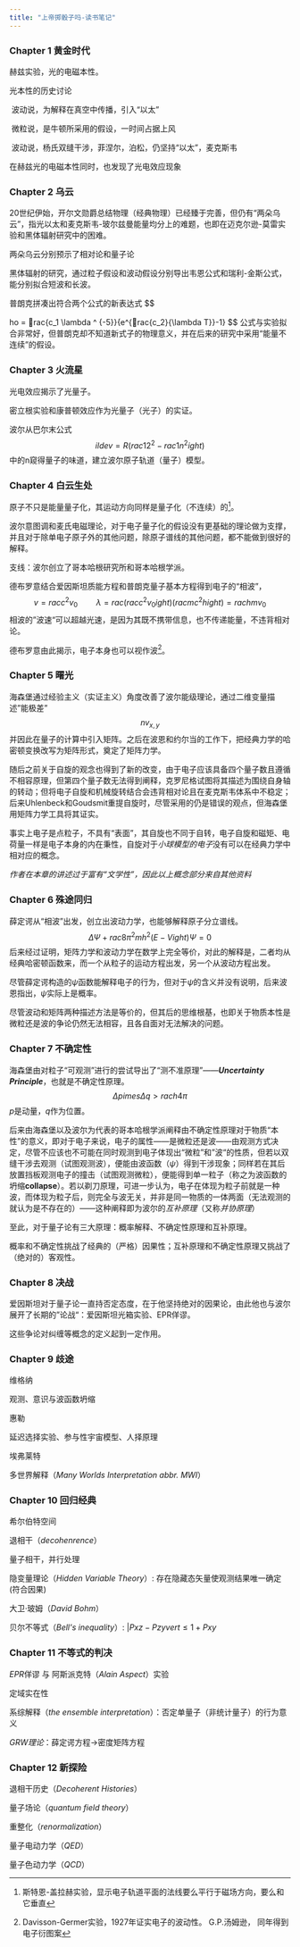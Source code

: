 ```yaml
---
title: "上帝掷骰子吗-读书笔记"
---
```

### Chapter 1 黄金时代

赫兹实验，光的电磁本性。

光本性的历史讨论

​	波动说，为解释在真空中传播，引入“以太”

​	微粒说，是牛顿所采用的假设，一时间占据上风

​	波动说，杨氏双缝干涉，菲涅尔，泊松，仍坚持“以太”，麦克斯韦

在赫兹光的电磁本性同时，也发现了光电效应现象

### Chapter 2 乌云

20世纪伊始，开尔文勋爵总结物理（经典物理）已经臻于完善，但仍有“两朵乌云”，指光以太和麦克斯韦-玻尔兹曼能量均分上的难题，也即在迈克尔逊-莫雷实验和黑体辐射研究中的困难。

两朵乌云分别预示了相对论和量子论

黑体辐射的研究，通过粒子假设和波动假设分别导出韦恩公式和瑞利-金斯公式，能分别拟合短波和长波。

普朗克拼凑出符合两个公式的新表达式
$$
ho = rac{c_1 \lambda ^ {-5}}{e^{rac{c_2}{\lambda T}}-1}
$$
公式与实验拟合非常好，但普朗克却不知道新式子的物理意义，并在后来的研究中采用“能量不连续”的假设。

### Chapter 3 火流星

光电效应揭示了光量子。

密立根实验和康普顿效应作为光量子（光子）的实证。

波尔从巴尔末公式
$$
	ilde{v} = R\left(rac{1}{2^2}-rac{1}{n^2}ight)
$$
中的n窥得量子的味道，建立波尔原子轨道（量子）模型。

### Chapter 4 白云生处

原子不只是能量量子化，其运动方向同样是量子化（不连续）的[^斯特恩-盖拉赫实验]。

波尔意图调和麦氏电磁理论，对于电子量子化的假设没有更基础的理论做为支撑，并且对于除单电子原子外的其他问题，除原子谱线的其他问题，都不能做到很好的解释。

支线：波尔创立了哥本哈根研究所和哥本哈根学派。

德布罗意结合爱因斯坦质能方程和普朗克量子基本方程得到电子的“相波”，
$$
v = rac{c^2}{v_0} \quad\quad \lambda = rac{\left( rac{c^2}{v_0} ight)}{\left( rac{mc^2}{h} ight)} = rac{h}{mv_0}
$$
相波的”波速“可以超越光速，是因为其既不携带信息，也不传递能量，不违背相对论。

德布罗意由此揭示，电子本身也可以视作波[^Davisson-Germer实验和G.P.汤姆逊衍射]。

[^斯特恩-盖拉赫实验]:斯特恩-盖拉赫实验，显示电子轨道平面的法线要么平行于磁场方向，要么和它垂直

[^Davisson-Germer实验和G.P.汤姆逊衍射]:Davisson-Germer实验，1927年证实电子的波动性。 G.P.汤姆逊， 同年得到电子衍图案

### Chapter 5 曙光

海森堡通过经验主义（实证主义）角度改善了波尔能级理论，通过二维变量描述”能极差”
$$
nv_{x,y}
$$
并因此在量子的计算中引入矩阵。之后在波恩和约尔当的工作下，把经典力学的哈密顿变换改写为矩阵形式，奠定了矩阵力学。  

随后之前关于自旋的观念也得到了新的改变，由于电子应该具备四个量子数且遵循不相容原理，但第四个量子数无法得到阐释，克罗尼格试图将其描述为围绕自身轴的转动；但将电子自旋和机械旋转结合会违背相对论且在麦克斯韦体系中不稳定；后来Uhlenbeck和Goudsmit重提自旋时，尽管采用的仍是错误的观点，但海森堡用矩阵力学工具将其证实。

事实上电子是点粒子，不具有“表面”，其自旋也不同于自转，电子自旋和磁矩、电荷量一样是电子本身的内在秉性，自旋对于*小球模型的电子*没有可以在经典力学中相对应的概念。

*作者在本章的讲述过于富有“文学性”，因此以上概念部分来自其他资料*

### Chapter 6 殊途同归

薛定谔从“相波”出发，创立出波动力学，也能够解释原子分立谱线。
$$
\Delta\Psi+rac{8\pi^2m}{h^2}\left(E- V ight)\Psi = 0
$$
后来经过证明，矩阵力学和波动力学在数学上完全等价，对此的解释是，二者均从经典哈密顿函数来，而一个从粒子的运动方程出发，另一个从波动方程出发。

尽管薛定谔构造的$\psi$函数能解释电子的行为，但对于$\psi$的含义并没有说明，后来波恩指出，$\psi$实际上是概率。

尽管波动和矩阵两种描述方法是等价的，但其后的思维根基，也即关于物质本性是微粒还是波的争论仍然无法相容，且各自面对无法解决的问题。

### Chapter 7 不确定性

海森堡由对粒子“可观测”进行的尝试导出了“测不准原理”——***Uncertainty Principle***，也就是不确定性原理。
$$
{\Delta}p 	imes {\Delta}q > rac{h}{4\pi}
$$
$p$是动量，$q$作为位置。

后来由海森堡以及波尔为代表的哥本哈根学派阐释由不确定性原理对于物质“本性”的意义，即对于电子来说，电子的属性——是微粒还是波——由观测方式决定，尽管不应该也不可能在同时观测到电子体现出“微粒”和”波“的性质，但若以双缝干涉去观测（试图观测波），便能由波函数（$\psi$）得到干涉现象；同样若在其后放置挡板观测电子的撞击（试图观测微粒），便能得到单一粒子（称之为波函数的坍缩**collapse**）。若以剃刀原理，可进一步认为，电子在体现为粒子前就是一种波，而体现为粒子后，则完全与波无关，并非是同一物质的一体两面（无法观测的就认为是不存在的）——这种阐释即为波尔的*互补原理*（又称*并协原理*）

至此，对于量子论有三大原理：概率解释、不确定性原理和互补原理。

概率和不确定性挑战了经典的（严格）因果性；互补原理和不确定性原理又挑战了（绝对的）客观性。

### Chapter 8 决战

爱因斯坦对于量子论一直持否定态度，在于他坚持绝对的因果论，由此他也与波尔展开了长期的”论战“：爱因斯坦光箱实验、EPR佯谬。

这些争论对纠缠等概念的定义起到一定作用。

### Chapter 9 歧途

维格纳

观测、意识与波函数坍缩

惠勒

延迟选择实验、参与性宇宙模型、人择原理

埃弗莱特

多世界解释（*Many Worlds Interpretation abbr. MWI*）

### Chapter 10 回归经典

希尔伯特空间

退相干（*decohenrence*）

量子相干，并行处理

隐变量理论（*Hidden Variable Theory*）: 存在隐藏态矢量使观测结果唯一确定(符合因果)

大卫·玻姆（*David Bohm*）

贝尔不等式（*Bell's inequality*）: ${\lvert Pxz - Pzyvert \leqslant 1 + Pxy}$ 

### Chapter 11 不等式的判决

*EPR*佯谬 与 阿斯派克特（*Alain Aspect*）实验

定域实在性

系综解释（*the ensemble interpretation*）：否定单量子（非统计量子）的行为意义

*GRW理论*：薛定谔方程->密度矩阵方程

### Chapter 12 新探险

退相干历史（*Decoherent Histories*）

量子场论（*quantum field theory*）

重整化（*renormalization*）

量子电动力学（*QED*）

量子色动力学（*QCD*）
